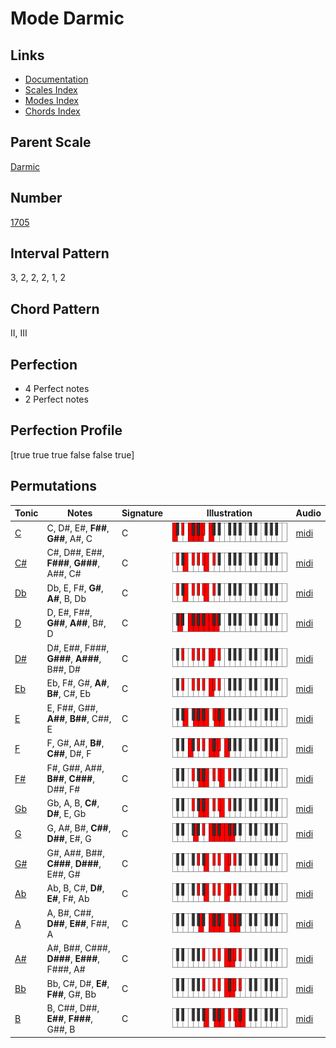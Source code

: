 # Mode Darmic

## Links

- [Documentation](README.md)
- [Scales Index](Scales.md)
- [Modes Index](Modes.md)
- [Chords Index](Chords.md)

## Parent Scale

[Darmic](ScaleDarmic.md)

## Number

[1705](https://ianring.com/musictheory/scales/1705)

## Interval Pattern

3, 2, 2, 2, 1, 2

## Chord Pattern

II, III

## Perfection

- 4 Perfect notes
- 2 Perfect notes

## Perfection Profile

[true true true false false true]

## Permutations

| Tonic | Notes | Signature | Illustration | Audio |
|-------|-------|-----------|--------------|-------|
| [C](ModeCNaturalDarmic.md) | C, D#, E#, **F##**, **G##**, A#, C | C | ![CNaturalDarmic](ModeCNaturalDarmic.png) | [midi](https://github.com/edipermadi/music/blob/main/docs/ModeCNaturalDarmic.mid?raw=true) |
| [C#](ModeCSharpDarmic.md) | C#, D##, E##, **F###**, **G###**, A##, C# | C | ![CSharpDarmic](ModeCSharpDarmic.png) | [midi](https://github.com/edipermadi/music/blob/main/docs/ModeCSharpDarmic.mid?raw=true) |
| [Db](ModeDFlatDarmic.md) | Db, E, F#, **G#**, **A#**, B, Db | C | ![DFlatDarmic](ModeDFlatDarmic.png) | [midi](https://github.com/edipermadi/music/blob/main/docs/ModeDFlatDarmic.mid?raw=true) |
| [D](ModeDNaturalDarmic.md) | D, E#, F##, **G##**, **A##**, B#, D | C | ![DNaturalDarmic](ModeDNaturalDarmic.png) | [midi](https://github.com/edipermadi/music/blob/main/docs/ModeDNaturalDarmic.mid?raw=true) |
| [D#](ModeDSharpDarmic.md) | D#, E##, F###, **G###**, **A###**, B##, D# | C | ![DSharpDarmic](ModeDSharpDarmic.png) | [midi](https://github.com/edipermadi/music/blob/main/docs/ModeDSharpDarmic.mid?raw=true) |
| [Eb](ModeEFlatDarmic.md) | Eb, F#, G#, **A#**, **B#**, C#, Eb | C | ![EFlatDarmic](ModeEFlatDarmic.png) | [midi](https://github.com/edipermadi/music/blob/main/docs/ModeEFlatDarmic.mid?raw=true) |
| [E](ModeENaturalDarmic.md) | E, F##, G##, **A##**, **B##**, C##, E | C | ![ENaturalDarmic](ModeENaturalDarmic.png) | [midi](https://github.com/edipermadi/music/blob/main/docs/ModeENaturalDarmic.mid?raw=true) |
| [F](ModeFNaturalDarmic.md) | F, G#, A#, **B#**, **C##**, D#, F | C | ![FNaturalDarmic](ModeFNaturalDarmic.png) | [midi](https://github.com/edipermadi/music/blob/main/docs/ModeFNaturalDarmic.mid?raw=true) |
| [F#](ModeFSharpDarmic.md) | F#, G##, A##, **B##**, **C###**, D##, F# | C | ![FSharpDarmic](ModeFSharpDarmic.png) | [midi](https://github.com/edipermadi/music/blob/main/docs/ModeFSharpDarmic.mid?raw=true) |
| [Gb](ModeGFlatDarmic.md) | Gb, A, B, **C#**, **D#**, E, Gb | C | ![GFlatDarmic](ModeGFlatDarmic.png) | [midi](https://github.com/edipermadi/music/blob/main/docs/ModeGFlatDarmic.mid?raw=true) |
| [G](ModeGNaturalDarmic.md) | G, A#, B#, **C##**, **D##**, E#, G | C | ![GNaturalDarmic](ModeGNaturalDarmic.png) | [midi](https://github.com/edipermadi/music/blob/main/docs/ModeGNaturalDarmic.mid?raw=true) |
| [G#](ModeGSharpDarmic.md) | G#, A##, B##, **C###**, **D###**, E##, G# | C | ![GSharpDarmic](ModeGSharpDarmic.png) | [midi](https://github.com/edipermadi/music/blob/main/docs/ModeGSharpDarmic.mid?raw=true) |
| [Ab](ModeAFlatDarmic.md) | Ab, B, C#, **D#**, **E#**, F#, Ab | C | ![AFlatDarmic](ModeAFlatDarmic.png) | [midi](https://github.com/edipermadi/music/blob/main/docs/ModeAFlatDarmic.mid?raw=true) |
| [A](ModeANaturalDarmic.md) | A, B#, C##, **D##**, **E##**, F##, A | C | ![ANaturalDarmic](ModeANaturalDarmic.png) | [midi](https://github.com/edipermadi/music/blob/main/docs/ModeANaturalDarmic.mid?raw=true) |
| [A#](ModeASharpDarmic.md) | A#, B##, C###, **D###**, **E###**, F###, A# | C | ![ASharpDarmic](ModeASharpDarmic.png) | [midi](https://github.com/edipermadi/music/blob/main/docs/ModeASharpDarmic.mid?raw=true) |
| [Bb](ModeBFlatDarmic.md) | Bb, C#, D#, **E#**, **F##**, G#, Bb | C | ![BFlatDarmic](ModeBFlatDarmic.png) | [midi](https://github.com/edipermadi/music/blob/main/docs/ModeBFlatDarmic.mid?raw=true) |
| [B](ModeBNaturalDarmic.md) | B, C##, D##, **E##**, **F###**, G##, B | C | ![BNaturalDarmic](ModeBNaturalDarmic.png) | [midi](https://github.com/edipermadi/music/blob/main/docs/ModeBNaturalDarmic.mid?raw=true) |
